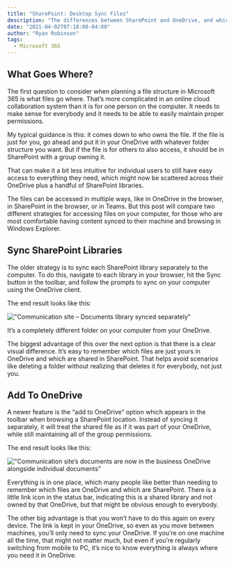 ```yaml
---
title: "SharePoint: Desktop Sync Files"
description: "The differences between SharePoint and OneDrive, and which approach to use for desktop sync, can be confusing. Here's some help on the advantages of each."
date: "2021-04-02T07:18:00-04:00"
author: "Ryan Robinson"
tags:
  - Microsoft 365
---
```


## What Goes Where?

The first question to consider when planning a file structure in Microsoft 365 is what files go where. That’s more complicated in an online cloud collaboration system than it is for one person on the computer. It needs to make sense for everybody and it needs to be able to easily maintain proper permissions.

My typical guidance is this: it comes down to who owns the file. If the file is just for you, go ahead and put it in your OneDrive with whatever folder structure you want. But if the file is for others to also access, it should be in SharePoint with a group owning it.

That can make it a bit less intuitive for individual users to still have easy access to everything they need, which might now be scattered across their OneDrive plus a handful of SharePoint libraries.

The files can be accessed in multiple ways, like in OneDrive in the browser, in SharePoint in the browser, or in Teams. But this post will compare two different strategies for accessing files on your computer, for those who are most comfortable having content synced to their machine and browsing in Windows Explorer.

## Sync SharePoint Libraries

The older strategy is to sync each SharePoint library separately to the computer. To do this, navigate to each library in your browser, hit the Sync button in the toolbar, and follow the prompts to sync on your computer using the OneDrive client.

The end result looks like this:

!["Communication site – Documents library synced separately"](./sharePoint-library-synced-separately.png)

It’s a completely different folder on your computer from your OneDrive.

The biggest advantage of this over the next option is that there is a clear visual difference. It’s easy to remember which files are just yours in OneDrive and which are shared in SharePoint. That helps avoid scenarios like deleting a folder without realizing that deletes it for everybody, not just you.

## Add To OneDrive

A newer feature is the “add to OneDrive” option which appears in the toolbar when browsing a SharePoint location. Instead of syncing it separately, it will treat the shared file as if it was part of your OneDrive, while still maintaining all of the group permissions.

The end result looks like this:

!["Communication site’s documents are now in the business OneDrive alongside individual documents"](./sharepoint-library-added-to-onedrive.png)

Everything is in one place, which many people like better than needing to remember which files are OneDrive and which are SharePoint. There is a little link icon in the status bar, indicating this is a shared library and not owned by that OneDrive, but that might be obvious enough to everybody.

The other big advantage is that you won’t have to do this again on every device. The link is kept in your OneDrive, so even as you move between machines, you’ll only need to sync your OneDrive. If you’re on one machine all the time, that might not matter much, but even if you’re regularly switching from mobile to PC, it’s nice to know everything is always where you need it in OneDrive.
